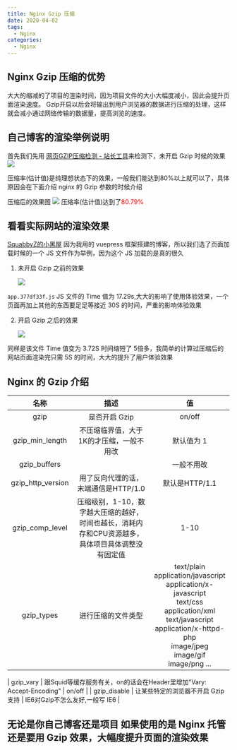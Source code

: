 ```yaml
---
title: Nginx Gzip 压缩
date: 2020-04-02
tags:
  - Nginx
categories:
  - Nginx
---
```


## Nginx Gzip 压缩的优势

大大的缩减的了项目的渲染时间，因为项目文件的大小大幅度减小，因此会提升页面渲染速度。
Gzip开启以后会将输出到用户浏览器的数据进行压缩的处理，这样就会减小通过网络传输的数据量，提高浏览的速度。


## 自己博客的渲染举例说明
首先我们先用 [网页GZIP压缩检测 - 站长工具](http://tool.chinaz.com/gzips)来检测下，未开启 Gzip 时候的效果
![](http://lc-zltjehaI.cn-n1.lcfile.com/823fffddaaa121761053/nginx8-3.png)

压缩率(估计值)是纯理想状态下的效果，一般我们能达到80%以上就可以了，具体原因会在下面介绍 nginx 的 Gzip 参数的时候介绍


压缩后的效果图
![](http://lc-zltjehaI.cn-n1.lcfile.com/00bb881c0483795853fd/nginx8-4.png)
压缩率(估计值)达到了<span style='color:#ff0000'>80.79%

## 看看实际网站的渲染效果
[SquabbyZ的小黑屋](http://39.106.197.44)
因为我用的 vuepress 框架搭建的博客，所以我们选了页面加载时候的一个 JS 文件作为举例，因为这个 JS 加载的是真的很久
1. 未开启 Gzip 之前的效果

   ![](http://lc-zltjehaI.cn-n1.lcfile.com/e4e533b9b008199e0f8f/nginx8-1.png)

`app.377df33f.js` JS 文件的 Time 值为 17.29s,大大的影响了使用体验效果，一个页面再加上其他的东西要足足等接近 30S 的时间，严重的影响体验效果

2. 开启 Gzip 之后的效果

   ![](http://lc-zltjehaI.cn-n1.lcfile.com/01db830518e0e3479cf1/nginx8-2.png)

同样是该文件 Time 值变为 3.72S 时间缩短了 5倍多，我简单的计算过压缩后的网站页面渲染完只需 5S 的时间，大大的提升了用户体验效果


## Nginx 的 Gzip 介绍

|       名称        |                                               描述                                                |                                                                                                     值                                                                                                     |
| :---------------: | :-----------------------------------------------------------------------------------------------: | :--------------------------------------------------------------------------------------------------------------------------------------------------------------------------------------------------------: |
|       gzip        |                                           是否开启 Gzip                                           |                                                                                                   on/off                                                                                                   |
|  gzip_min_length  |                             不压缩临界值，大于1K的才压缩，一般不用改                              |                                                                                                 默认值为 1                                                                                                 |
|   gzip_buffers    |                                                                                                   |                                                                                                 一般不用改                                                                                                 |
| gzip_http_version |                               用了反向代理的话，末端通信是HTTP/1.0                                |                                                                                               默认是HTTP/1.1                                                                                               |
|  gzip_comp_level  | 压缩级别，1-10，数字越大压缩的越好，时间也越长，消耗内存和CPU资源越多，具体项目具体调整没有固定值 |                                                                                                    1-10                                                                                                    |
|    gzip_types     |                                        进行压缩的文件类型                                         | text/plain</br>application/javascript</br> application/x-javascript</br> text/css </br>application/xml </br>text/javascript </br>application/x-httpd-php </br>image/jpeg </br>image/gif </br>image/png ... |
|
gzip_vary          |             跟Squid等缓存服务有关，on的话会在Header里增加"Vary: Accept-Encoding"                                                                                      |       on/off                                                                                                                                                                                                     |
|       gzip_disable            |                          让某些特定的浏览器不开启 Gzip 支持                                                               |                                                                                                                                                                                              IE6对Gzip不怎么友好,一般写 IE6              |


## 无论是你自己博客还是项目 如果使用的是 Nginx 托管 还是要用 Gzip 效果，大幅度提升页面的渲染效果